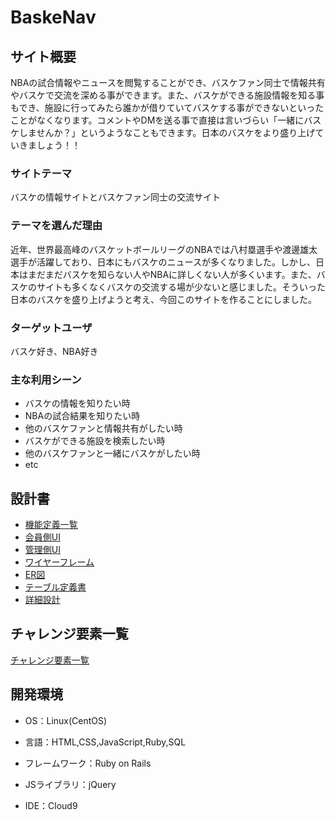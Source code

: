 # BaskeNav

  

## サイト概要
NBAの試合情報やニュースを閲覧することができ、バスケファン同士で情報共有やバスケで交流を深める事ができます。また、バスケができる施設情報を知る事もでき、施設に行ってみたら誰かが借りていてバスケする事ができないといったことがなくなります。コメントやDMを送る事で直接は言いづらい「一緒にバスケしませんか？」というようなこともできます。日本のバスケをより盛り上げていきましょう！！


### サイトテーマ

バスケの情報サイトとバスケファン同士の交流サイト

  

### テーマを選んだ理由

近年、世界最高峰のバスケットボールリーグのNBAでは八村塁選手や渡邊雄太選手が活躍しており、日本にもバスケのニュースが多くなりました。しかし、日本はまだまだバスケを知らない人やNBAに詳しくない人が多くいます。また、バスケのサイトも多くなくバスケの交流する場が少ないと感じました。そういった日本のバスケを盛り上げようと考え、今回このサイトを作ることにしました。

  

### ターゲットユーザ

バスケ好き、NBA好き

  

### 主な利用シーン

 - バスケの情報を知りたい時
 - NBAの試合結果を知りたい時
 - 他のバスケファンと情報共有がしたい時
 - バスケができる施設を検索したい時
 - 他のバスケファンと一緒にバスケがしたい時
 - etc

  

## 設計書

 - [機能定義一覧](https://docs.google.com/spreadsheets/d/1w0y9XvScqNHiNYvSICog80CZ-YKpZc8YtjIbWllB0i8/edit?usp=sharing)
 -  [会員側UI](https://drive.google.com/file/d/1P0yOKaumbVnR4SYoxvdtzDyqIFEUcNxC/view?usp=sharing)
 - [管理側UI](https://drive.google.com/file/d/1ex5w_EcwJQ-kBWFImpR78hlRMoZa4cNj/view?usp=sharing)
 -  [ワイヤーフレーム](https://drive.google.com/file/d/1VGRnwK9OvZ_vPTV952yQshxcDKG_5cyX/view?usp=sharing)
 -   [ER図](https://drive.google.com/file/d/1RSRQxtT0lNKPjqXjrg1pDcOGCIb8ul6V/view?usp=sharing)
 -   [テーブル定義書](https://docs.google.com/spreadsheets/d/1XRPfwgbxpkSONVazfYsTr0Ts5rgH6sEHmt1FM21qzsY/edit?usp=sharing)
 -   [詳細設計](https://docs.google.com/spreadsheets/d/1Jji2oN4FpZwZH35JqDD_eOUOss1PnfslzwPGdPLCp0w/edit?usp=sharing)

## チャレンジ要素一覧

  [チャレンジ要素一覧](https://docs.google.com/spreadsheets/d/1CbPIMHYl-BQ6encVWg7gPcOqrAZe5KStiLmbaicMYyo/edit?usp=sharing)

  

## 開発環境

- OS：Linux(CentOS)

- 言語：HTML,CSS,JavaScript,Ruby,SQL

- フレームワーク：Ruby on Rails

- JSライブラリ：jQuery

- IDE：Cloud9